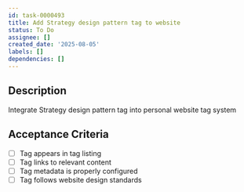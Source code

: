 ```yaml
---
id: task-0000493
title: Add Strategy design pattern tag to website
status: To Do
assignee: []
created_date: '2025-08-05'
labels: []
dependencies: []
---
```


## Description

Integrate Strategy design pattern tag into personal website tag system

## Acceptance Criteria

- [ ] Tag appears in tag listing
- [ ] Tag links to relevant content
- [ ] Tag metadata is properly configured
- [ ] Tag follows website design standards
